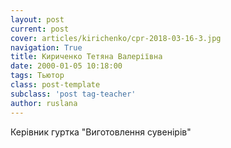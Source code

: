 ```yaml
---
layout: post
current: post
cover: articles/kirichenko/cpr-2018-03-16-3.jpg
navigation: True
title: Кириченко Тетяна Валеріївна
date: 2000-01-05 10:18:00
tags: Тьютор
class: post-template
subclass: 'post tag-teacher'
author: ruslana
---
```


Керівник гуртка "Виготовлення сувенірів"
